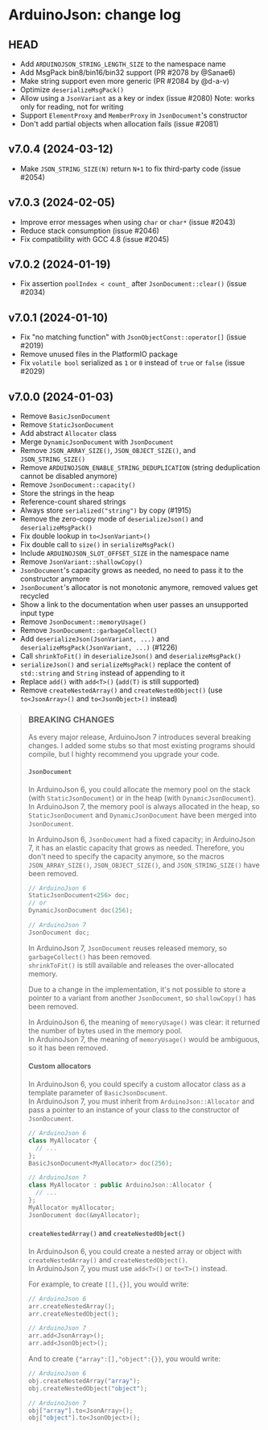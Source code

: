 ArduinoJson: change log
=======================

HEAD
----

* Add `ARDUINOJSON_STRING_LENGTH_SIZE` to the namespace name
* Add MsgPack bin8/bin16/bin32 support (PR #2078 by @Sanae6)
* Make string support even more generic (PR #2084 by @d-a-v)
* Optimize `deserializeMsgPack()`
* Allow using a `JsonVariant` as a key or index (issue #2080)
  Note: works only for reading, not for writing
* Support `ElementProxy` and `MemberProxy` in `JsonDocument`'s constructor
* Don't add partial objects when allocation fails (issue #2081)

v7.0.4 (2024-03-12)
------

* Make `JSON_STRING_SIZE(N)` return `N+1` to fix third-party code (issue #2054)

v7.0.3 (2024-02-05)
------

* Improve error messages when using `char` or `char*` (issue #2043)
* Reduce stack consumption (issue #2046)
* Fix compatibility with GCC 4.8 (issue #2045)

v7.0.2 (2024-01-19)
------

* Fix assertion `poolIndex < count_` after `JsonDocument::clear()` (issue #2034)

v7.0.1 (2024-01-10)
------

* Fix "no matching function" with `JsonObjectConst::operator[]` (issue #2019)
* Remove unused files in the PlatformIO package
* Fix `volatile bool` serialized as `1` or `0` instead of `true` or `false` (issue #2029)

v7.0.0 (2024-01-03)
------

* Remove `BasicJsonDocument`
* Remove `StaticJsonDocument`
* Add abstract `Allocator` class
* Merge `DynamicJsonDocument` with `JsonDocument`
* Remove `JSON_ARRAY_SIZE()`, `JSON_OBJECT_SIZE()`, and `JSON_STRING_SIZE()`
* Remove `ARDUINOJSON_ENABLE_STRING_DEDUPLICATION` (string deduplication cannot be disabled anymore)
* Remove `JsonDocument::capacity()`
* Store the strings in the heap
* Reference-count shared strings
* Always store `serialized("string")` by copy (#1915)
* Remove the zero-copy mode of `deserializeJson()` and `deserializeMsgPack()`
* Fix double lookup in `to<JsonVariant>()`
* Fix double call to `size()` in `serializeMsgPack()`
* Include `ARDUINOJSON_SLOT_OFFSET_SIZE` in the namespace name
* Remove `JsonVariant::shallowCopy()`
* `JsonDocument`'s capacity grows as needed, no need to pass it to the constructor anymore
* `JsonDocument`'s allocator is not monotonic anymore, removed values get recycled
* Show a link to the documentation when user passes an unsupported input type
* Remove `JsonDocument::memoryUsage()`
* Remove `JsonDocument::garbageCollect()`
* Add `deserializeJson(JsonVariant, ...)` and `deserializeMsgPack(JsonVariant, ...)` (#1226)
* Call `shrinkToFit()` in `deserializeJson()` and `deserializeMsgPack()`
* `serializeJson()` and `serializeMsgPack()` replace the content of `std::string` and `String` instead of appending to it
* Replace `add()` with `add<T>()` (`add(T)` is still supported)
* Remove `createNestedArray()` and `createNestedObject()` (use `to<JsonArray>()` and `to<JsonObject>()` instead)

> ### BREAKING CHANGES
>
> As every major release, ArduinoJson 7 introduces several breaking changes.
> I added some stubs so that most existing programs should compile, but I highty recommend you upgrade your code.
>
> #### `JsonDocument`
> 
> In ArduinoJson 6, you could allocate the memory pool on the stack (with `StaticJsonDocument`) or in the heap (with `DynamicJsonDocument`).  
> In ArduinoJson 7, the memory pool is always allocated in the heap, so `StaticJsonDocument` and `DynamicJsonDocument` have been merged into `JsonDocument`.
>
> In ArduinoJson 6, `JsonDocument` had a fixed capacity; in ArduinoJson 7, it has an elastic capacity that grows as needed.
> Therefore, you don't need to specify the capacity anymore, so the macros `JSON_ARRAY_SIZE()`, `JSON_OBJECT_SIZE()`, and `JSON_STRING_SIZE()` have been removed.
>
> ```c++
> // ArduinoJson 6
> StaticJsonDocument<256> doc;
> // or
> DynamicJsonDocument doc(256);
> 
> // ArduinoJson 7
> JsonDocument doc;
> ```
>
> In ArduinoJson 7, `JsonDocument` reuses released memory, so `garbageCollect()` has been removed.  
> `shrinkToFit()` is still available and releases the over-allocated memory.
>
> Due to a change in the implementation, it's not possible to store a pointer to a variant from another `JsonDocument`, so `shallowCopy()` has been removed.
> 
> In ArduinoJson 6, the meaning of `memoryUsage()` was clear: it returned the number of bytes used in the memory pool.  
> In ArduinoJson 7, the meaning of `memoryUsage()` would be ambiguous, so it has been removed.
>
> #### Custom allocators
>
> In ArduinoJson 6, you could specify a custom allocator class as a template parameter of `BasicJsonDocument`.  
> In ArduinoJson 7, you must inherit from `ArduinoJson::Allocator` and pass a pointer to an instance of your class to the constructor of `JsonDocument`.
>
> ```c++
> // ArduinoJson 6
> class MyAllocator {
>   // ...
> };
> BasicJsonDocument<MyAllocator> doc(256);
>
> // ArduinoJson 7
> class MyAllocator : public ArduinoJson::Allocator {
>   // ...
> };
> MyAllocator myAllocator;
> JsonDocument doc(&myAllocator);
> ```
>
> #### `createNestedArray()` and `createNestedObject()`
>
> In ArduinoJson 6, you could create a nested array or object with `createNestedArray()` and `createNestedObject()`.  
> In ArduinoJson 7, you must use `add<T>()` or `to<T>()` instead.
>
> For example, to create `[[],{}]`, you would write:
>
> ```c++
> // ArduinoJson 6
> arr.createNestedArray();
> arr.createNestedObject();
>
> // ArduinoJson 7
> arr.add<JsonArray>();
> arr.add<JsonObject>();
> ```
>
> And to create `{"array":[],"object":{}}`, you would write:
>
> ```c++
> // ArduinoJson 6
> obj.createNestedArray("array");
> obj.createNestedObject("object");
>
> // ArduinoJson 7
> obj["array"].to<JsonArray>();
> obj["object"].to<JsonObject>();
> ```
